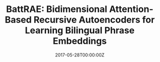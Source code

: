 ---
title: "BattRAE: Bidimensional Attention-Based Recursive Autoencoders for Learning Bilingual Phrase Embeddings"
authors:
- Biao Zhang
- Deyi Xiong
- Jinsong Su
author_notes:
- 
- 
- "通讯作者"
date: "2017-05-28T00:00:00Z"
publishDate: "2025-05-28T13:13:21+00:00"
publication_types: [文本机器翻译]
publication: "**In Proc. of AAAI 2017.** (CCF-A类)"
---